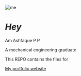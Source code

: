 
![me](./favicon.ico)

#  *Hey*


Am Ashfaque P P


A mechanical engineering graduate

This REPO contains the files for


[My portfolio website](http://ash-faque.github.io)

